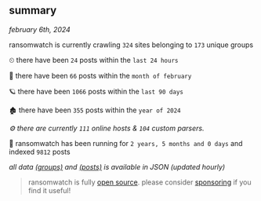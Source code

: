 
## summary
_february 6th, 2024_

ransomwatch is currently crawling `324` sites belonging to `173` unique groups

⏲ there have been `24` posts within the `last 24 hours`

🦈 there have been `66` posts within the `month of february`

🪐 there have been `1066` posts within the `last 90 days`

🏚 there have been `355` posts within the `year of 2024`

_⚙️ there are currently `111` online hosts & `104` custom parsers._

🦕 ransomwatch has been running for `2 years, 5 months and 0 days` and indexed `9812` posts

_all data  [(groups)](http://ransomwhat.telemetry.ltd/groups) and [(posts)](http://ransomwhat.telemetry.ltd/posts) is available in JSON (updated hourly)_

> ransomwatch is fully [open source](https://github.com/joshhighet/ransomwatch#ransomwatch--). please consider [sponsoring](https://github.com/sponsors/joshhighet) if you find it useful!
